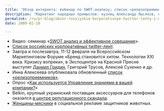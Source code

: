 ```yaml
---
title: 'Обзор интернета: вебинар по SWOT-анализу; список «релизоприемников» и т.д.'
description: 'Маркетинг народных промыслов: кузнец Александр Лысяков, кует золотые и серебряные антикризисные монеты с названием номиналом в «1 куй» (название получилось от способа производства).'
permalink: /ru/pr-blog/obzor-rossiyskie-korporativnye-twitter-lenty-i-monety-v-odin-kuy
date: 2009-02-10

---
```

<ul>
<li>Видео: семинар «<a href="http://saminsky.ru/archives/500" target="_blank" rel="noopener noreferrer">SWOT анализ и эффективное совещание</a>».</li>
<li><a href="http://b2blogger.com/blog/?p=424" target="_blank" rel="noopener noreferrer">Список российских корпоративных twitter-лент</a>.</li>
<li>Завтра и послезавтра, 11-12 февраля на Всероссийском Маркетинговом Форуме «Бренд становится хитом. Технологии XXI века. Кризису вопреки», в Экспоцентре на Красной Пресне выступят <a href="http://swotme.ru/blog/moskovskie-chitateli-vam-prezent" target="_blank" rel="noopener noreferrer">Даниил Гридин</a>, Григорий&nbsp;Трусов, Алексей&nbsp;Сухенко и др.</li>
<li>Инна Алексеева опубликовала обновленный <a href="http://www.prpartner.ru/blog/pr/95.php" target="_blank" rel="noopener noreferrer">список «релизоприемников»</a>.</li>
<li>Опрос «<a href="http://community.livejournal.com/inside_pr/334168.html" target="_blank" rel="noopener noreferrer">Как используется Управление знаниями в вашей компании?</a>»</li>
<li>Belkin, крупный украинский поставщик аксессуаров для телефонов оказался <a href="http://nordspr.blogspot.com/2009/02/belkin.html" target="_blank" rel="noopener noreferrer">в центре репутационного скандала</a>.</li>
<li><a href="http://blog.peklama.in/?p=453" target="_blank" rel="noopener noreferrer">Женщины-мясники</a> в социальной рекламе защитников животных.</li>
</ul>



